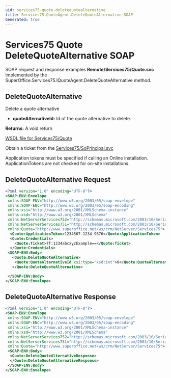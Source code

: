 ```yaml
---
uid: services75-quote-deletequotealternative
title: Services75.QuoteAgent.DeleteQuoteAlternative SOAP
Generated: true
---
```


# Services75 Quote DeleteQuoteAlternative SOAP

SOAP request and response examples **Remote/Services75/Quote.svc**
Implemented by the <see cref="M:SuperOffice.Services75.IQuoteAgent.DeleteQuoteAlternative">SuperOffice.Services75.IQuoteAgent.DeleteQuoteAlternative</see> method.

## DeleteQuoteAlternative

Delete a quote alternative

* **quoteAlternativeId:** Id of the quote alternative to delete.

**Returns:** A void return


[WSDL file for Services75/Quote](../Services75-Quote.md)

Obtain a ticket from the [Services75/SoPrincipal.svc](../SoPrincipal/index.md)

Application tokens must be specified if calling an Online installation. ApplicationTokens are not checked for on-site installations.

## DeleteQuoteAlternative Request

```xml
<?xml version="1.0" encoding="UTF-8"?>
<SOAP-ENV:Envelope
 xmlns:SOAP-ENV="http://www.w3.org/2003/05/soap-envelope"
 xmlns:SOAP-ENC="http://www.w3.org/2003/05/soap-encoding"
 xmlns:xsi="http://www.w3.org/2001/XMLSchema-instance"
 xmlns:xsd="http://www.w3.org/2001/XMLSchema"
 xmlns:NetServerServices752="http://schemas.microsoft.com/2003/10/Serialization/Arrays"
 xmlns:NetServerServices751="http://schemas.microsoft.com/2003/10/Serialization/"
 xmlns:Quote="http://www.superoffice.net/ws/crm/NetServer/Services75">
  <Quote:ApplicationToken>1234567-1234-9876</Quote:ApplicationToken>
  <Quote:Credentials>
    <Quote:Ticket>7T:1234abcxyzExample==</Quote:Ticket>
  </Quote:Credentials>
 <SOAP-ENV:Body>
   <Quote:DeleteQuoteAlternative>
    <Quote:QuoteAlternativeId xsi:type="xsd:int">0</Quote:QuoteAlternativeId>
   </Quote:DeleteQuoteAlternative>

 </SOAP-ENV:Body>
</SOAP-ENV:Envelope>

```


## DeleteQuoteAlternative Response

```xml
<?xml version="1.0" encoding="UTF-8"?>
<SOAP-ENV:Envelope
 xmlns:SOAP-ENV="http://www.w3.org/2003/05/soap-envelope"
 xmlns:SOAP-ENC="http://www.w3.org/2003/05/soap-encoding"
 xmlns:xsi="http://www.w3.org/2001/XMLSchema-instance"
 xmlns:xsd="http://www.w3.org/2001/XMLSchema"
 xmlns:NetServerServices752="http://schemas.microsoft.com/2003/10/Serialization/Arrays"
 xmlns:NetServerServices751="http://schemas.microsoft.com/2003/10/Serialization/"
 xmlns:Quote="http://www.superoffice.net/ws/crm/NetServer/Services75">
 <SOAP-ENV:Body>
  <Quote:DeleteQuoteAlternativeResponse>
  </Quote:DeleteQuoteAlternativeResponse>
 </SOAP-ENV:Body>
</SOAP-ENV:Envelope>

```

